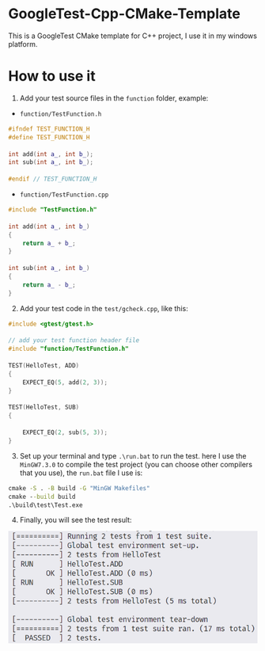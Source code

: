 # GoogleTest-Cpp-CMake-Template
This is a GoogleTest CMake template for C++ project, I use it in my windows platform.

# How to use it

1. Add your test source files in the `function` folder, example:

+ `function/TestFunction.h`

```cpp
#ifndef TEST_FUNCTION_H
#define TEST_FUNCTION_H

int add(int a_, int b_);
int sub(int a_, int b_);

#endif // TEST_FUNCTION_H
```
+ `function/TestFunction.cpp`

```cpp
#include "TestFunction.h"

int add(int a_, int b_)
{
    return a_ + b_;
}

int sub(int a_, int b_)
{
    return a_ - b_;
}
```

2. Add your test code in the `test/gcheck.cpp`, like this:

```cpp
#include <gtest/gtest.h>

// add your test function header file
#include "function/TestFunction.h"

TEST(HelloTest, ADD)
{
    EXPECT_EQ(5, add(2, 3));
}

TEST(HelloTest, SUB)
{

    EXPECT_EQ(2, sub(5, 3));
}
```

3. Set up your terminal and type `.\run.bat` to run the test. here I use the `MinGW7.3.0` to compile the test project (you can choose other compilers that you use), the `run.bat` file I use is:

```bat
cmake -S . -B build -G "MinGW Makefiles"
cmake --build build 
.\build\test\Test.exe
```

4. Finally, you will see the test result:

![Test_Result](Test_Result.png)

